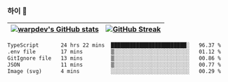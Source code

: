 
### 하이 👋
[![warpdev's GitHub stats](https://github-readme-stats.vercel.app/api?username=warpdev&show_icons=true&theme=vue-dark)](#) |[![GitHub Streak](https://github-readme-streak-stats.herokuapp.com/?user=warpdev&theme=dark)](#)
--- | --- |
<!--START_SECTION:waka-->

```txt
TypeScript       24 hrs 22 mins  ████████████████████████░   96.37 %
.env file        17 mins         ▒░░░░░░░░░░░░░░░░░░░░░░░░   01.12 %
GitIgnore file   13 mins         ▒░░░░░░░░░░░░░░░░░░░░░░░░   00.86 %
JSON             11 mins         ▒░░░░░░░░░░░░░░░░░░░░░░░░   00.77 %
Image (svg)      4 mins          ░░░░░░░░░░░░░░░░░░░░░░░░░   00.29 %
```

<!--END_SECTION:waka-->

<!--
**warpdev/warpdev** is a ✨ _special_ ✨ repository because its `README.md` (this file) appears on your GitHub profile.

Here are some ideas to get you started:

- 🔭 I’m currently working on ...
- 🌱 I’m currently learning ...
- 👯 I’m looking to collaborate on ...
- 🤔 I’m looking for help with ...
- 💬 Ask me about ...
- 📫 How to reach me: ...
- 😄 Pronouns: ...
- ⚡ Fun fact: ...
-->

